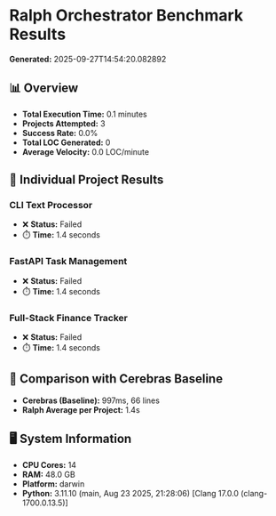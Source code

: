 # Ralph Orchestrator Benchmark Results

**Generated:** 2025-09-27T14:54:20.082892

## 📊 Overview

- **Total Execution Time:** 0.1 minutes
- **Projects Attempted:** 3
- **Success Rate:** 0.0%
- **Total LOC Generated:** 0
- **Average Velocity:** 0.0 LOC/minute

## 🚀 Individual Project Results

### CLI Text Processor
- ❌ **Status:** Failed
- ⏱️ **Time:** 1.4 seconds

### FastAPI Task Management
- ❌ **Status:** Failed
- ⏱️ **Time:** 1.4 seconds

### Full-Stack Finance Tracker
- ❌ **Status:** Failed
- ⏱️ **Time:** 1.4 seconds

## 🔄 Comparison with Cerebras Baseline

- **Cerebras (Baseline):** 997ms, 66 lines
- **Ralph Average per Project:** 1.4s

## 🖥️ System Information

- **CPU Cores:** 14
- **RAM:** 48.0 GB
- **Platform:** darwin
- **Python:** 3.11.10 (main, Aug 23 2025, 21:28:06) [Clang 17.0.0 (clang-1700.0.13.5)]
